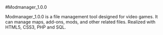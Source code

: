 #Modmanager_1.0.0

Modmanager_1.0.0 is a file management tool designed for video games. It can manage maps, add-ons, mods, and other related files. Realized with HTML5, CSS3, PHP and SQL.
